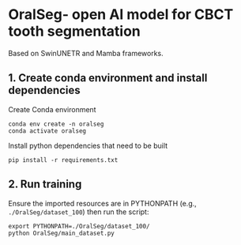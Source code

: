 # OralSeg- open AI model for CBCT tooth segmentation

Based on SwinUNETR and Mamba frameworks.

## 1. Create conda environment and install dependencies

Create Conda environment

```console
conda env create -n oralseg
conda activate oralseg
```

Install python dependencies that need to be built

```console
pip install -r requirements.txt
```

## 2. Run training

Ensure the imported resources are in PYTHONPATH
(e.g., `./OralSeg/dataset_100`) then run the script:

```console
export PYTHONPATH=./OralSeg/dataset_100/
python OralSeg/main_dataset.py
```
